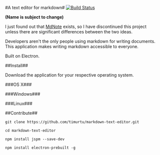 #A text editor for markdown#
[![Build Status](https://travis-ci.org/timurtu/markdown-text-editor.svg?branch=master)](https://travis-ci.org/timurtu/markdown-text-editor)

**(Name is subject to change)**

I just found out that [MdNote](http://md-note.com/) exists, so I have discontinued this project unless there are significant differences between the two ideas.

Developers aren't the only people using markdown for writing documents. This application makes writing markdown accessible to everyone.

Built on Electron.

##Install##

Download the application for your respective operating system.

###OS X###

###Windows###

###Linux###


##Contribute##

```
git clone https://github.com/timurtu/markdown-text-editor.git

cd markdown-text-editor

npm install jspm --save-dev

npm install electron-prebuilt -g
```
